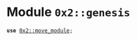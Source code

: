 
<a name="0x2_genesis"></a>

# Module `0x2::genesis`





<pre><code><b>use</b> <a href="move_module.md#0x2_move_module">0x2::move_module</a>;
</code></pre>
